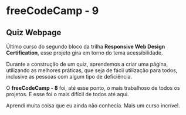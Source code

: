 # freeCodeCamp - 9

## Quiz Webpage

Último curso do segundo bloco da trilha **Responsive Web Design Certification**, esse projeto gira em torno do tema acessibilidade.

Durante a construção de um quiz, aprendemos a criar uma página, utilizando as melhores práticas, que seja de fácil utilização para todos, inclusive as pessoas com algum tipo de deficiência.

O **freeCodeCamp - 8** foi, até esse ponto, o mais trabalhoso de todos os projetos. E esse foi o mais difícil de todos até aqui.

Aprendi muita coisa que eu ainda não conhecia. Mais um curso incrível.


